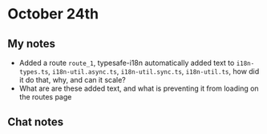 # October 24th

## My notes

- Added a route `route_1`, typesafe-i18n automatically added text to `i18n-types.ts`, `i18n-util.async.ts`, `i18n-util.sync.ts`, `i18n-util.ts`, how did it do that, why, and can it scale?
- What are are these added text, and what is preventing it from loading on the routes page

## Chat notes